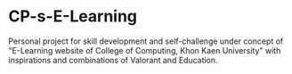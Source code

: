 # CP-s-E-Learning
Personal project for skill development and self-challenge under concept of "E-Learning website of College of Computing, Khon Kaen University" with inspirations and combinations of Valorant and Education.
